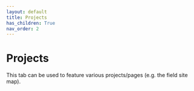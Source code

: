 ```yaml
---
layout: default
title: Projects
has_children: True
nav_order: 2
---
```


# Projects

This tab can be used to feature various projects/pages (e.g. the field site map).